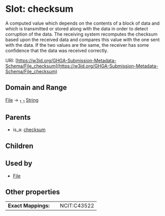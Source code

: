 
# Slot: checksum


A computed value which depends on the contents of a block of data and which is transmitted or stored along with the data in order to detect corruption of the data. The receiving system recomputes the checksum based upon the received data and compares this value with the one sent with the data. If the two values are the same, the receiver has some confidence that the data was received correctly.

URI: [https://w3id.org/GHGA-Submission-Metadata-Schema/File_checksum](https://w3id.org/GHGA-Submission-Metadata-Schema/File_checksum)


## Domain and Range

[File](File.md) &#8594;  <sub>1..1</sub> [String](types/String.md)

## Parents

 *  is_a: [checksum](checksum.md)

## Children


## Used by

 * [File](File.md)

## Other properties

|  |  |  |
| --- | --- | --- |
| **Exact Mappings:** | | NCIT:C43522 |


